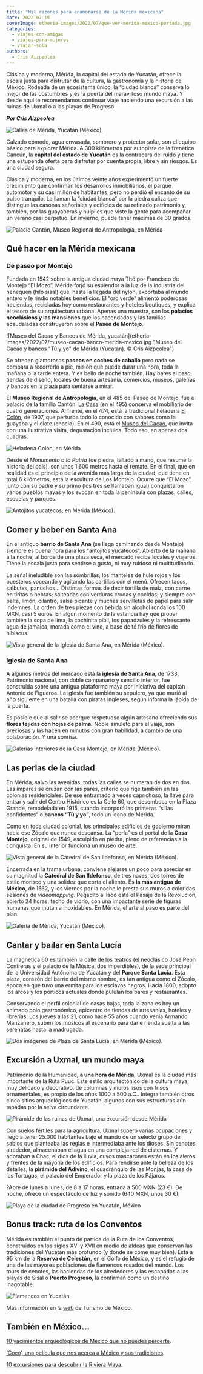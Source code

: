 ```yaml
---
title: "Mil razones para enamorarse de la Mérida mexicana"
date: 2022-07-18
coverImage: etheria-images/2022/07/que-ver-merida-mexico-portada.jpg
categories: 
  - viajes-con-amigas
  - viajes-para-mujeres
  - viajar-sola
authors: 
  - Cris Aizpeolea
---
```


Clásica y moderna, Mérida, la capital del estado de Yucatán, ofrece la escala justa para disfrutar de la cultura, la gastronomía y la historia de México. Rodeada de un ecosistema único, la “ciudad blanca” conserva lo mejor de las costumbres y es la puerta del maravilloso mundo maya. Y desde aquí te recomendamos continuar viaje haciendo una excursión a las ruinas de Uxmal o a las playas de Progreso.

_**Por Cris Aizpeolea**_ 

![Calles de Mérida, Yucatán (México).](etheria-images/2022/07/calles-merida-yucatan-678x1024.jpg "Calles de Mérida, Yucatán (México). © Matt Hanns Schroeter")

Calzado cómodo, agua envasada, sombrero y protector solar, son el equipo básico para 
explorar Mérida. A 300 kilómetros por autopista de la frenética Cancún, la **capital del 
estado de Yucatán** es la contracara del ruido y tiene una estupenda oferta para 
disfrutar por cuenta propia, libre y sin riesgos. Es una ciudad segura. 

Clásica y moderna, en los últimos veinte años experimentó un fuerte crecimiento que 
confirman los desarrollos inmobiliarios, el parque automotor y su casi millón de 
habitantes, pero no perdió el encanto de su pulso tranquilo. La llaman la “ciudad 
blanca” por la piedra caliza que distingue las casonas señoriales y edificios de su 
refinado patrimonio y, también, por las guayaberas y huipiles que viste la gente para 
acompañar un verano casi perpetuo. En invierno, puede tener máximas de 30 grados. 

![Palacio Cantón, Museo Regional de Antropología, en Mérida](etheria-images/2022/07/palacio-canton-merida-mexico.jpg "Palacio Cantón, Museo Regional de Antropología. © Álvaro Rosado")

## Qué hacer en la Mérida mexicana

### De paseo por Montejo

Fundada en 1542 sobre la antigua ciudad maya Thó por Francisco de Montejo “El Mozo”, 
Mérida forjó su esplendor a la luz de la industria del henequén (hilo sisal) que, hasta 
la llegada del nylon, exportaba al mundo entero y le rindió notables beneficios. El “oro 
verde” alimentó poderosas haciendas, recicladas hoy como restaurantes y hoteles 
boutiques, y explica el tesoro de su arquitectura urbana. Apenas una muestra, son los 
**palacios neoclásicos y las mansiones** que los hacendados y las familias acaudaladas 
construyeron sobre el **Paseo de Montejo**. 

![Museo del Cacao y Bancos de Mérida, yucatán](etheria-images/2022/07/museo-cacao-banco-merida-mexico.jpg "Museo del Cacao y bancos "Tú y yo" de Mérida (Yucatán). © Cris Aizpeolea")

Se ofrecen glamorosos **paseos en coches de caballo** pero nada se compara a recorrerlo 
a pie, misión que puede durar una hora, toda la mañana o la tarde entera. Y es bello de 
noche también. Hay bares al paso, tiendas de diseño, locales de buena artesanía, 
comercios, museos, galerías y bancos en la plaza para sentarse a mirar. 

El **Museo Regional de Antropología**, en el 485 del Paseo de Montejo, fue el palacio de 
la familia Cantón. [La Casa](http://montejo495.com/) (en el 495) conserva el mobiliario 
de cuatro generaciones. Al frente, en el 474, está la tradicional heladería [El 
Colón](https://www.elcolon.mx/), de 1907, que perturba todo lo conocido con sabores como 
la guayaba y el elote (choclo). En el 490, está el [Museo del 
Cacao](https://www.facebook.com/CacaoYucMx/), que invita con una ilustrativa visita, 
degustación incluida. Todo eso, en apenas dos cuadras. 

![Heladería Colón, en Mérida](etheria-images/2022/07/merida-heladeria-colon-mexico.jpg "Heladería Colón, en Mérida. © Cris Aizpeolea")

Desde el _Monumento a la Patria_ (de piedra, tallado a mano, que resume la historia del 
país), son unos 1.600 metros hasta el remate. En el final, que en realidad es el 
principio de la avenida más larga de la ciudad, que tiene en total 6 kilómetros, está la 
escultura de Los Montejo. Ocurre que “El Mozo”, junto con su padre y su primo (los tres 
se llamaban igual) conquistaron varios pueblos mayas y los evocan en toda la península 
con plazas, calles, escuelas y parques. 

![Antojitos yucatecos, en Mérida (México).](etheria-images/2022/07/merida-antojitos-yucatecos.jpg "Antojitos yucatecos, en Mérida (México). © Cris Aizpeolea")

## Comer y beber en Santa Ana

En el antiguo **barrio de Santa Ana** (se llega caminando desde Montejo) siempre es 
buena hora para los “antojitos yucatecos”. Abierto de la mañana a la noche, al borde de 
una plaza seca, el mercado recibe locales y viajeros. Tiene la escala justa para 
sentirse a gusto, ni muy ruidoso ni multitudinario. 

La señal ineludible son las sombrillas, los manteles de hule rojos y los puesteros 
voceando y agitando las cartillas con el menú. Ofrecen tacos, salbutes, panuchos... 
Distintas formas de decir tortilla de maíz, con carne en tiritas o hebras; salteadas con 
verduras crudas y cocidas; y siempre con palta, limón, cilantro, salsa picante y muchas 
servilletas de papel para salir indemnes. La orden de tres piezas con bebida sin alcohol 
ronda los 100 MXN, casi 5 euros. En algún momento de la estancia hay que probar también 
la sopa de lima, la cochinita pibil, los papadzules y la refrescante agua de jamaica, 
morada como el vino, a base de té frío de flores de hibiscus. 

![Vista general de la Iglesia de Santa Ana, en Mérida (México).](etheria-images/2022/07/iglesia-santa-ana-Merida-yucatan.jpg "Iglesia de Santa Ana, en Mérida (México). © Cris Aizpeolea")

### Iglesia de Santa Ana

A algunos metros del mercado está la **iglesia** **de Santa Ana**, de 1733. Patrimonio 
nacional, con doble campanario y sencillo interior, fue construida sobre una antigua 
plataforma maya por iniciativa del capitán Antonio de Figueroa. La iglesia fue también 
su sepulcro, ya que murió al año siguiente en una batalla con piratas ingleses, según 
informa la lápida de la puerta. 

Es posible que al salir se acerque respetuoso algún artesano ofreciendo sus **flores 
tejidas con hojas de palma.** Noble amuleto para el viaje, son preciosas y las hacen en 
minutos con gran habilidad, a cambio de una colaboración. Y una sonrisa. 

![Galerías interiores de la Casa Montejo, en Mérida (México).](etheria-images/2022/07/casa-montejo-Merida-yucatan-mexico.jpg "Galerías interiores de la Casa Montejo, en Mérida (México). © Cris Aizpeolea")

## Las perlas de la ciudad

En Mérida, salvo las avenidas, todas las calles se numeran de dos en dos. Las impares se 
cruzan con las pares, criterio que rige también en las colonias residenciales. De ese 
entramado a veces caprichoso, la llave para entrar y salir del Centro Histórico es la 
Calle 60, que desemboca en la Plaza Grande, remodelada en 1915, cuando incorporó las 
primeras “sillas confidentes” o **bancos “Tú y yo”**, todo un icono de Mérida. 

Como en toda ciudad colonial, los principales edificios de gobierno miran hacia ese 
Zócalo que nunca descansa. La “perla” es el portal de la **Casa Montejo**, original de 
1549, esculpido en piedra, pleno de referencias a la conquista. En su interior funciona 
un museo de arte. 

![Vista general de la Catedral de San Ildefonso, en Mérida (México).](etheria-images/2022/07/catedral-ildefonso-merida-yucatan-mexico.jpg "Catedral de San Ildefonso, en Mérida (México). © Cris Aizpeolea")

Encerrada en la trama urbana, conviene alejarse un poco para apreciar en su magnitud la 
**Catedral de San Ildefonso**, de tres naves, dos torres de estilo morisco y una solidez 
que corta el aliento. Es **la más antigua de México**, de 1562, y los viernes por la 
noche le presta sus muros a coloridas sesiones de _videomapping_. Pegadito al lado está 
el Pasaje de la Revolución, abierto 24 horas, techo de vidrio, con una impactante serie 
de figuras humanas que mutan a inoxidables. En Mérida, el arte al paso es parte del 
plan. 

![Galería de Mérida, Yucatán (México).](etheria-images/2022/07/que-ver-Merida-Yucatan.jpg "Pasaje de la Revolución de Mérida, Yucatán (México). © Cris Aizpeolea")

## Cantar y bailar en Santa Lucía

La magnética 60 es también la calle de los teatros (el neoclásico José Peón Contreras y 
el palacio de la Música, dos imperdibles), de la sede principal de la Universidad 
Autónoma de Yucatán y del **Parque Santa Lucía**. Esta plaza, corazón del barrio del 
mismo nombre, es tan antigua como el Zócalo, época en que tuvo una ermita para los 
esclavos negros. Hacia 1800, adoptó los arcos y los pórticos actuales donde pululan los 
bares y restaurantes. 

Conservando el perfil colonial de casas bajas, toda la zona es hoy un animado polo 
gastronómico, epicentro de tiendas de artesanías, hoteles y librerías. Los jueves a las 
21, como hace 55 años cuando venía Armando Manzanero, suben los músicos al escenario 
para darle rienda suelta a las serenatas hasta la madrugada. 

![Dos imágenes de Plaza de Santa Lucía, en Mérida (México).](etheria-images/2022/07/plaza-santa-lucia-merida.jpg "Plaza de Santa Lucía, en Mérida (México). © Cris Aizpeolea")

## Excursión a Uxmal, un mundo maya

Patrimonio de la Humanidad, **a una hora de Mérida**, Uxmal es la ciudad más importante 
de la Ruta Puuc. Este estilo arquitectónico de la cultura maya, muy delicado y 
decorativo, de columnas y muros lisos con frisos ornamentales, es propio de los años 
1000 a 500 a.C.. Integra también otros cinco sitios arqueológicos de Yucatán, algunos 
con sus estructuras aún tapadas por la selva circundante. 

![Pirámide de las ruinas de Uxmal, una excursión desde Mérida](etheria-images/2022/07/ruinas-uxmal-yucatan.jpg "Ruinas de Uxmal. © Cris Aizpeolea")

Con suelos fértiles para la agricultura, Uxmal superó varias ocupaciones y llegó a tener 
25.000 habitantes bajo el mando de un selecto grupo de sabios que planteaba las reglas e 
intermediaba ante los dioses. Sin cenotes alrededor, almacenaban el agua en una compleja 
red de cisternas. Y adoraban a Chac, el dios de la lluvia, cuyos mascarones están en los 
aleros y frentes de la mayoría de los edificios. Para rendirse ante la belleza de los 
detalles, la **pirámide del Adivino**, el cuadrángulo de las Monjas, la casa de las 
Tortugas, el palacio del Emperador y la plaza de los Pájaros. 

?Abre de lunes a lunes, de 8 a 17 horas, entrada a 500 MXN (23 €). De noche, ofrece un 
espectáculo de luz y sonido (640 MXN, unos 30 €). 

![Playa de la ciudad de Progreso en Yucatán, México](etheria-images/2022/07/playas-progreso-yucatan.jpg "Las playas de Progreso están a sólo 30 km de Mérida. © Cris Aizpeolea")

## Bonus track: ruta de los Conventos

Mérida es también el punto de partida de la Ruta de los Conventos, construidos en los 
siglos XVI y XVII en medio de aldeas que conservan las tradiciones del Yucatán más 
profundo (y donde se come muy bien). Está a 95 km de la **Reserva de Celestún,** en el 
Golfo de México, y es el refugio de una de las mayores poblaciones de flamencos rosados 
del mundo. Los tours de cenotes, las haciendas de los alrededores y las escapadas a las 
playas de Sisal o **Puerto Progreso**, la confirman como un destino inagotable. 

![Flamencos en Yucatán](etheria-images/2022/07/yucatan-flamencos.jpg "Flamencos en Yucatán. © Dick Hoskins")

Más información en la [web](https://www.visitmexico.com/) de Turismo de México. 

## También en México...

[10 yacimientos arqueológicos de México que no puedes 
perderte](https://etheriamagazine.com/2021/03/30/mejores-yacimientos-arqueologicos-mexico/). 

[‘Coco’, una película que nos acerca a México y sus 
tradiciones](https://etheriamagazine.com/2018/05/28/en-el-mexico-de-coco/). 

[10 excursiones para descubrir la Riviera 
Maya](https://etheriamagazine.com/2022/02/01/excursiones-en-riviera-maya-mexico/).
